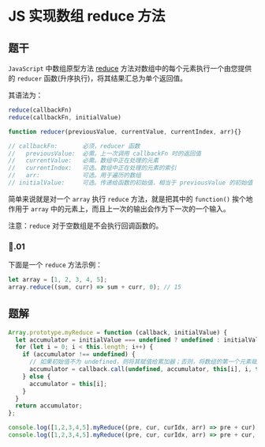 # JS 实现数组 reduce 方法

## 题干

`JavaScript` 中数组原型方法 [reduce](https://developer.mozilla.org/zh-CN/docs/Web/JavaScript/Reference/Global_Objects/Array/reduce) 方法对数组中的每个元素执行一个由您提供的 `reducer` 函数(升序执行)，将其结果汇总为单个返回值。

其语法为：

```js
reduce(callbackFn)
reduce(callbackFn, initialValue)

function reducer(previousValue, currentValue, currentIndex, arr){}

// callbackFn:       必须，reducer 函数
//   previousValue:  必需。上一次调用 callbackFn 时的返回值
//   currentValue:   必需。数组中正在处理的元素
//   currentIndex:   可选。数组中正在处理的元素的索引
//   arr:            可选。用于遍历的数组
// initialValue:     可选。传递给函数的初始值，相当于 previousValue 的初始值
```

简单来说就是对一个 `array` 执行 `reduce` 方法，就是把其中的 `function()` 挨个地作用于 `array` 中的元素上，而且上一次的输出会作为下一次的一个输入。

注意：`reduce` 对于空数组是不会执行回调函数的。


### 🌰.01

下面是一个 `reduce` 方法示例：

```js
let array = [1, 2, 3, 4, 5];
array.reduce((sum, curr) => sum + curr, 0); // 15
```


## 题解

```js
Array.prototype.myReduce = function (callback, initialValue) {
  let accumulator = initialValue === undefined ? undefined : initialValue;
  for (let i = 0; i < this.length; i++) {
    if (accumulator !== undefined) {
      // 如果初始值不为 undefined，则将其赋值给累加器；否则，将数组的第一个元素赋值给累加器。
      accumulator = callback.call(undefined, accumulator, this[i], i, this);
    } else {
      accumulator = this[i];
    }
  }
  return accumulator;
};

console.log([1,2,3,4,5].myReduce((pre, cur, curIdx, arr) => pre + cur)) // 15
console.log([1,2,3,4,5].myReduce((pre, cur, curIdx, arr) => pre + cur, 10)) // 25
```